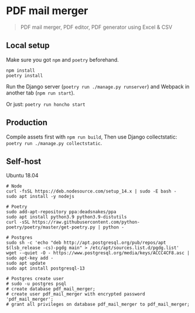 # PDF mail merger

> PDF mail merger, PDF editor, PDF generator using Excel & CSV

## Local setup

Make sure you got `npm` and `poetry` beforehand.

```
npm install
poetry install
```

Run the Django server (`poetry run ./manage.py runserver`) and Webpack in another tab (`npm run start`).

Or just: `poetry run honcho start`


## Production

Compile assets first with `npm run build`,
Then use Django collectstatic: `poetry run ./manage.py collectstatic`.


## Self-host

Ubuntu 18.04


```
# Node
curl -fsSL https://deb.nodesource.com/setup_14.x | sudo -E bash -
sudo apt install -y nodejs

# Poetry
sudo add-apt-repository ppa:deadsnakes/ppa
sudo apt install python3.9 python3.9-distutils
curl -sSL https://raw.githubusercontent.com/python-poetry/poetry/master/get-poetry.py | python -

# Postgres
sudo sh -c 'echo "deb http://apt.postgresql.org/pub/repos/apt $(lsb_release -cs)-pgdg main" > /etc/apt/sources.list.d/pgdg.list'
wget --quiet -O - https://www.postgresql.org/media/keys/ACCC4CF8.asc | sudo apt-key add -
sudo apt update
sudo apt install postgresql-13

# Postgres create user
# sudo -u postgres psql
# create database pdf_mail_merger;
# create user pdf_mail_merger with encrypted password 'pdf_mail_merger';
# grant all privileges on database pdf_mail_merger to pdf_mail_merger;
```
